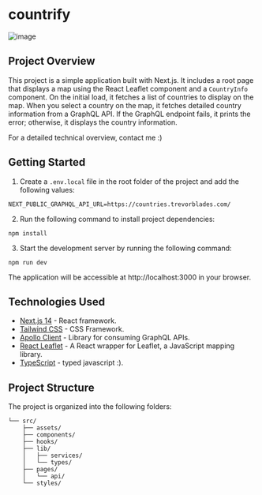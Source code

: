 # countrify
![image](https://github.com/betodevq/countrify/assets/37468432/57715802-8cd3-4de4-ad9c-76edff11973a)

## Project Overview

This project is a simple application built with Next.js. It includes a root page that displays a map using the React Leaflet component and a `CountryInfo` component. On the initial load, it fetches a list of countries to display on the map. When you select a country on the map, it fetches detailed country information from a GraphQL API. If the GraphQL endpoint fails, it prints the error; otherwise, it displays the country information.

For a detailed technical overview, contact me :)

## Getting Started

1. Create a `.env.local` file in the root folder of the project and add the following values:

```env
NEXT_PUBLIC_GRAPHQL_API_URL=https://countries.trevorblades.com/
```
2. Run the following command to install project dependencies:
```
npm install
```
3. Start the development server by running the following command:
```
npm run dev
```

The application will be accessible at http://localhost:3000 in your browser.

## Technologies Used

- [Next.js 14](https://nextjs.org/) - React framework.
- [Tailwind CSS](https://tailwindcss.com/) - CSS Framework.
- [Apollo Client](https://www.apollographql.com/docs/react/) - Library for consuming GraphQL APIs.
- [React Leaflet](https://react-leaflet.js.org/) - A React wrapper for Leaflet, a JavaScript mapping library.
- [TypeScript](https://www.typescriptlang.org/) - typed javascript :).

## Project Structure

The project is organized into the following folders:

```
└── src/
    ├── assets/
    ├── components/
    ├── hooks/
    ├── lib/
    │   ├── services/
    │   └── types/
    ├── pages/
    │   └── api/
    └── styles/
```
